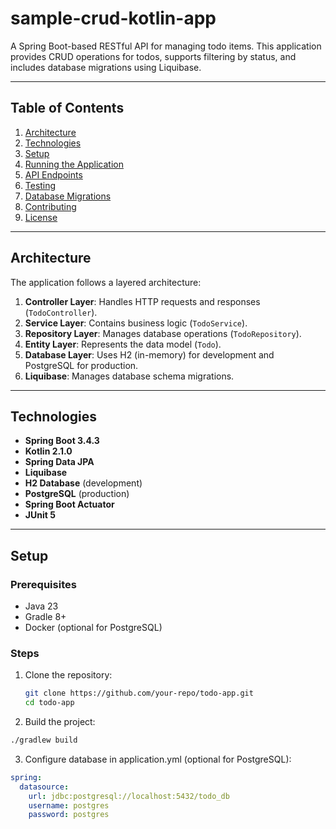 # sample-crud-kotlin-app

A Spring Boot-based RESTful API for managing todo items. This application provides CRUD operations for todos, supports filtering by status, and includes database migrations using Liquibase.

---

## Table of Contents
1. [Architecture](#architecture)
2. [Technologies](#technologies)
3. [Setup](#setup)
4. [Running the Application](#running-the-application)
5. [API Endpoints](#api-endpoints)
6. [Testing](#testing)
7. [Database Migrations](#database-migrations)
8. [Contributing](#contributing)
9. [License](#license)

---

## Architecture

The application follows a layered architecture:
1. **Controller Layer**: Handles HTTP requests and responses (`TodoController`).
2. **Service Layer**: Contains business logic (`TodoService`).
3. **Repository Layer**: Manages database operations (`TodoRepository`).
4. **Entity Layer**: Represents the data model (`Todo`).
5. **Database Layer**: Uses H2 (in-memory) for development and PostgreSQL for production.
6. **Liquibase**: Manages database schema migrations.

---

## Technologies
- **Spring Boot 3.4.3**
- **Kotlin 2.1.0**
- **Spring Data JPA**
- **Liquibase**
- **H2 Database** (development)
- **PostgreSQL** (production)
- **Spring Boot Actuator**
- **JUnit 5**

---

## Setup

### Prerequisites
- Java 23
- Gradle 8+
- Docker (optional for PostgreSQL)

### Steps
1. Clone the repository:
   ```bash
   git clone https://github.com/your-repo/todo-app.git
   cd todo-app
   ```
2. Build the project:

```bash
./gradlew build
```
3. Configure database in application.yml (optional for PostgreSQL):
```yaml
spring:
  datasource:
    url: jdbc:postgresql://localhost:5432/todo_db
    username: postgres
    password: postgres
```
